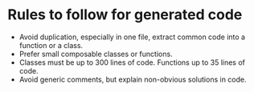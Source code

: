 # Rules to follow for generated code

- Avoid duplication, especially in one file, extract common code into a function or a class.
- Prefer small composable classes or functions.
- Classes must be up to 300 lines of code. Functions up to 35 lines of code.
- Avoid generic comments, but explain non-obvious solutions in code.
